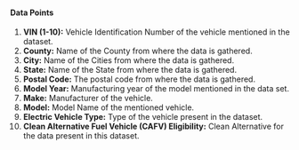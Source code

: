 #### Data Points

1. **VIN (1-10):** Vehicle Identification Number of the vehicle mentioned in the dataset.
2. **County:** Name of the County from where the data is gathered.
3. **City:** Name of the Cities from where the data is gathered.
4. **State:** Name of the State from where the data is gathered.
5. **Postal Code:** The postal code from where the data is gathered.
6. **Model Year:** Manufacturing year of the model mentioned in the data set.
7. **Make:** Manufacturer of the vehicle.
8. **Model:** Model Name of the mentioned vehicle.
9. **Electric Vehicle Type:** Type of the vehicle present in the dataset.
10. **Clean Alternative Fuel Vehicle (CAFV) Eligibility:** Clean Alternative for the data present in this dataset.
